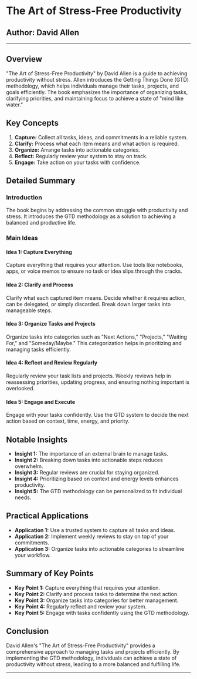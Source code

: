 # The Art of Stress-Free Productivity

## Author: David Allen

---

## Overview
"The Art of Stress-Free Productivity" by David Allen is a guide to achieving productivity without stress. Allen introduces the Getting Things Done (GTD) methodology, which helps individuals manage their tasks, projects, and goals efficiently. The book emphasizes the importance of organizing tasks, clarifying priorities, and maintaining focus to achieve a state of "mind like water."

## Key Concepts
1. **Capture:** Collect all tasks, ideas, and commitments in a reliable system.
2. **Clarify:** Process what each item means and what action is required.
3. **Organize:** Arrange tasks into actionable categories.
4. **Reflect:** Regularly review your system to stay on track.
5. **Engage:** Take action on your tasks with confidence.

## Detailed Summary
### Introduction
The book begins by addressing the common struggle with productivity and stress. It introduces the GTD methodology as a solution to achieving a balanced and productive life.

### Main Ideas
#### Idea 1: Capture Everything
Capture everything that requires your attention. Use tools like notebooks, apps, or voice memos to ensure no task or idea slips through the cracks.

#### Idea 2: Clarify and Process
Clarify what each captured item means. Decide whether it requires action, can be delegated, or simply discarded. Break down larger tasks into manageable steps.

#### Idea 3: Organize Tasks and Projects
Organize tasks into categories such as "Next Actions," "Projects," "Waiting For," and "Someday/Maybe." This categorization helps in prioritizing and managing tasks efficiently.

#### Idea 4: Reflect and Review Regularly
Regularly review your task lists and projects. Weekly reviews help in reassessing priorities, updating progress, and ensuring nothing important is overlooked.

#### Idea 5: Engage and Execute
Engage with your tasks confidently. Use the GTD system to decide the next action based on context, time, energy, and priority.

## Notable Insights
- **Insight 1:** The importance of an external brain to manage tasks.
- **Insight 2:** Breaking down tasks into actionable steps reduces overwhelm.
- **Insight 3:** Regular reviews are crucial for staying organized.
- **Insight 4:** Prioritizing based on context and energy levels enhances productivity.
- **Insight 5:** The GTD methodology can be personalized to fit individual needs.

## Practical Applications
- **Application 1:** Use a trusted system to capture all tasks and ideas.
- **Application 2:** Implement weekly reviews to stay on top of your commitments.
- **Application 3:** Organize tasks into actionable categories to streamline your workflow.

## Summary of Key Points
- **Key Point 1:** Capture everything that requires your attention.
- **Key Point 2:** Clarify and process tasks to determine the next action.
- **Key Point 3:** Organize tasks into categories for better management.
- **Key Point 4:** Regularly reflect and review your system.
- **Key Point 5:** Engage with tasks confidently using the GTD methodology.

## Conclusion
David Allen's "The Art of Stress-Free Productivity" provides a comprehensive approach to managing tasks and projects efficiently. By implementing the GTD methodology, individuals can achieve a state of productivity without stress, leading to a more balanced and fulfilling life.

---